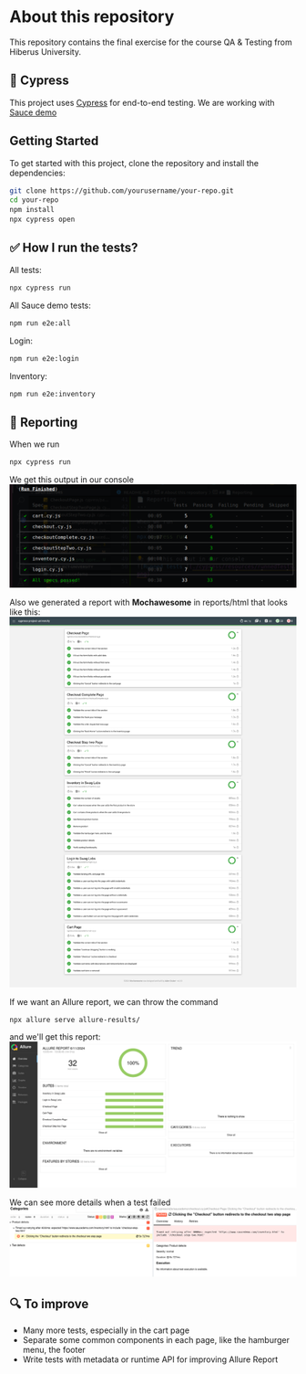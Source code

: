 About this repository
==================
This repository contains the final exercise for the course QA & Testing from Hiberus University.

🌳 Cypress
---

This project uses [Cypress](https://www.cypress.io/) for end-to-end testing. We are working with [Sauce demo](https://www.saucedemo.com//)

## Getting Started

To get started with this project, clone the repository and install the dependencies:

```sh
git clone https://github.com/yourusername/your-repo.git
cd your-repo
npm install
npx cypress open
```

✅ How I run the tests?
---

All tests: 
```sh
npx cypress run
```
All Sauce demo tests: 
```sh
npm run e2e:all
```
Login: 
```sh
npm run e2e:login
```
Inventory:
```sh
npm run e2e:inventory
```

📄 Reporting
---

When we run 
```sh
npx cypress run
```

We get this output in our console
![Runned tests ](./cypress/resources/consoleTests.png)

Also we generated a report with **Mochawesome** in reports/html that looks like this:
![Mochawesome ](./cypress/resources/mochawesome.png)

If we want an Allure report, we can throw the command 

```sh
npx allure serve allure-results/
```
and we'll get this report:
![Allure report](./cypress/resources/AllureReport.png)

We can see more details when a test failed
![Allure failed](./cypress/resources/allureFailedTest.png)

🔍 To improve
---

- Many more tests, especially in the cart page
- Separate some common components in each page, like the hamburger menu, the footer
- Write tests with metadata or runtime API for improving Allure Report
